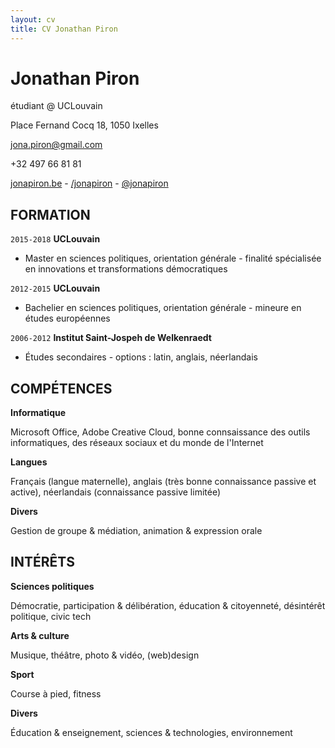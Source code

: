 ```yaml
---
layout: cv
title: CV Jonathan Piron
---
```

# Jonathan Piron
étudiant @ UCLouvain

<i class="fas fa-home"></i> Place Fernand Cocq 18, 1050 Ixelles <br/>

<a href="mailto:jona.piron@gmail.com"><i class="fas fa-envelope"></i> jona.piron@gmail.com</a> <br/>

<i class="fas fa-mobile-alt"></i> +32 497 66 81 81

<div id="webaddress">
  <a target="_blank" href="http://jonapiron.be"><i class="fas user-circle"></i> jonapiron.be</a> - 
  <a target="_blank" href="https://linkedin.com/in/jonapiron"><i class="fab fa-linkedin"></i> /jonapiron</a> -
  <a target="_blank" href="https://twitter.com/jonapiron"><i class="fab fa-twitter"></i> @jonapiron</a>
</div>

## FORMATION

`2015-2018`
__UCLouvain__

- Master en sciences politiques, orientation générale - finalité spécialisée en innovations et transformations démocratiques

`2012-2015`
__UCLouvain__

- Bachelier en sciences politiques, orientation générale - mineure en études européennes

`2006-2012`
__Institut Saint-Jospeh de Welkenraedt__

- Études secondaires - options : latin, anglais, néerlandais


## COMPÉTENCES 

__Informatique__

Microsoft Office, Adobe Creative Cloud, bonne connsaissance des outils informatiques, des réseaux sociaux et du monde de l'Internet

__Langues__

Français (langue maternelle), anglais (très bonne connaissance passive et active), néerlandais (connaissance passive limitée)

__Divers__

Gestion de groupe & médiation, animation & expression orale


## INTÉRÊTS

__Sciences politiques__

Démocratie, participation & délibération, éducation & citoyenneté, désintérêt politique, civic tech

__Arts & culture__

Musique, théâtre, photo & vidéo, (web)design

__Sport__ 

Course à pied, fitness

__Divers__

Éducation & enseignement, sciences & technologies, environnement


<!-- ### Footer

Dernière mise à jour : 09/2018 -->


